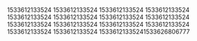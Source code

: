 1533612133524
1533612133524
1533612133524
1533612133524
1533612133524
1533612133524
1533612133524
1533612133524
1533612133524
1533612133524
1533612133524
1533612133524
1533612133524
1533612133524
15336121335241533626806777